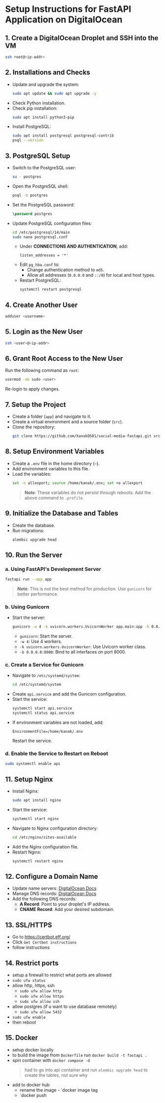 # Setup Instructions for FastAPI Application on DigitalOcean

## 1. Create a DigitalOcean Droplet and SSH into the VM

```bash
ssh root@<ip-addr>
```

## 2. Installations and Checks

- Update and upgrade the system:
  ```bash
  sudo apt update && sudo apt upgrade -y
  ```
- Check Python installation.
- Check pip installation:
  ```bash
  sudo apt install python3-pip
  ```
- Install PostgreSQL:
  ```bash
  sudo apt install postgresql postgresql-contrib
  psql --version
  ```

## 3. PostgreSQL Setup

- Switch to the PostgreSQL user:
  ```bash
  su - postgres
  ```
- Open the PostgreSQL shell:
  ```bash
  psql -U postgres
  ```
- Set the PostgreSQL password:
  ```sql
  \password postgres
  ```
- Update PostgreSQL configuration files:
  ```bash
  cd /etc/postgresql/14/main
  sudo nano postgresql.conf
  ```
  - Under **CONNECTIONS AND AUTHENTICATION**, add:
    ```
    listen_addresses = '*'
    ```
  - Edit `pg_hba.conf` to:
    - Change authentication method to `md5`.
    - Allow all addresses (`0.0.0.0` and `::/0`) for local and host types.
  - Restart PostgreSQL:
    ```bash
    systemctl restart postgresql
    ```

## 4. Create Another User

```bash
adduser <username>
```

## 5. Login as the New User

```bash
ssh <user>@<ip-addr>
```

## 6. Grant Root Access to the New User

Run the following command as `root`:

```bash
usermod -aG sudo <user>
```

Re-login to apply changes.

## 7. Setup the Project

- Create a folder (`app`) and navigate to it.
- Create a virtual environment and a source folder (`src`).
- Clone the repository:
  ```bash
  git clone https://github.com/kanakOS01/social-media-fastapi.git src
  ```

## 8. Setup Environment Variables

- Create a `.env` file in the home directory (`~`).
- Add environment variables to this file.
- Load the variables:
  ```bash
  set -o allexport; source /home/kanak/.env; set +o allexport
  ```
  > **Note**: These variables do not persist through reboots. Add the above command to `.profile`.

## 9. Initialize the Database and Tables

- Create the database.
- Run migrations:
  ```bash
  alembic upgrade head
  ```

## 10. Run the Server

### a. Using FastAPI's Development Server

```bash
fastapi run --app app
```
> **Note**: This is not the best method for production. Use `gunicorn` for better performance.

### b. Using Gunicorn

- Start the server:
  ```bash
  gunicorn -w 4 -k uvicorn.workers.UvicornWorker app.main:app -b 0.0.0.0:8000
  ```
  - `gunicorn`: Start the server.
  - `-w 4`: Use 4 workers.
  - `-k uvicorn.workers.UvicornWorker`: Use Uvicorn worker class.
  - `-b 0.0.0.0:8000`: Bind to all interfaces on port 8000.

### c. Create a Service for Gunicorn

- Navigate to `/etc/systemd/system`:
  ```bash
  cd /etc/systemd/system
  ```
- Create `api.service` and add the Gunicorn configuration.
- Start the service:
  ```bash
  systemctl start api.service
  systemctl status api.service
  ```
- If environment variables are not loaded, add:
  ```
  EnvironmentFile=/home/kanak/.env
  ```
  Restart the service.

### d. Enable the Service to Restart on Reboot

```bash
sudo systemctl enable api
```

## 11. Setup Nginx

- Install Nginx:
  ```bash
  sudo apt install nginx
  ```
- Start the service:
  ```bash
  systemctl start nginx
  ```
- Navigate to Nginx configuration directory:
  ```bash
  cd /etc/nginx/sites-available
  ```
- Add the Nginx configuration file.
- Restart Nginx:
  ```bash
  systemctl restart nginx
  ```

## 12. Configure a Domain Name

- Update name servers: [DigitalOcean Docs](https://docs.digitalocean.com/products/networking/dns/getting-started/dns-registrars/)
- Manage DNS records: [DigitalOcean Docs](https://docs.digitalocean.com/products/networking/dns/how-to/manage-records/)
- Add the following DNS records:
  - **A Record**: Point to your droplet's IP address.
  - **CNAME Record**: Add your desired subdomain.

## 13. SSL/HTTPS
- Go to https://certbot.eff.org/
- Click `Get Certbot instructions`
- follow instructions

## 14. Restrict ports
- setup a firewall to restrict what ports are allowed
- `sudo ufw status`
- allow http, https, ssh
  - `sudo ufw allow http`
  - `sudo ufw allow https`
  - `sudo ufw allow ssh`
- allow postgres (if u want to use database remotely)
  - `sudo ufw allow 5432`
- `sudo ufw enable`
- then reboot

## 15. Docker
- setup docker locally
- to build the image from `Dockerfile` run `docker build -t fastapi .`
- spin container with `docker compose -d`
  > had to go into api container and run `alembic upgrade head` to create the tables, not sure why 
- add to docker hub
  - rename the image - `docker image tag <old name> <new name>
  - `docker push <new name>